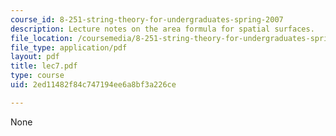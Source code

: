 ```yaml
---
course_id: 8-251-string-theory-for-undergraduates-spring-2007
description: Lecture notes on the area formula for spatial surfaces.
file_location: /coursemedia/8-251-string-theory-for-undergraduates-spring-2007/2ed11482f84c747194ee6a8bf3a226ce_lec7.pdf
file_type: application/pdf
layout: pdf
title: lec7.pdf
type: course
uid: 2ed11482f84c747194ee6a8bf3a226ce

---
```

None